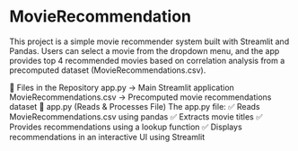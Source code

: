 # MovieRecommendation
This project is a simple movie recommender system built with Streamlit and Pandas. Users can select a movie from the dropdown menu, and the app provides top 4 recommended movies based on correlation analysis from a precomputed dataset (MovieRecommendations.csv).

📂 Files in the Repository
app.py → Main Streamlit application
MovieRecommendations.csv → Precomputed movie recommendations dataset
📜 app.py (Reads & Processes File)
The app.py file:
✅ Reads MovieRecommendations.csv using pandas
✅ Extracts movie titles
✅ Provides recommendations using a lookup function
✅ Displays recommendations in an interactive UI using Streamlit


